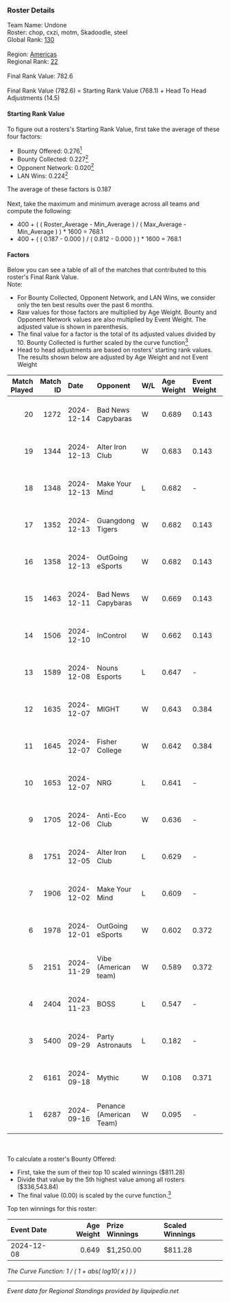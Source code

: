 ### Roster Details<br />
Team Name: Undone<br />
Roster: chop, cxzi, motm, Skadoodle, steel<br />
Global Rank: [130](../../standings_global_2025_03_01.md)<br />
<br />
Region: [Americas]( ../../standings_americas_2025_03_01.md)<br />
Regional Rank: [22]( ../../standings_americas_2025_03_01.md)<br />
<br />
Final Rank Value:  782.6<br />
<br />
Final Rank Value (782.6) = Starting Rank Value (768.1) + Head To Head Adjustments (14.5)<br />

#### Starting Rank Value<br />
To figure out a rosters's Starting Rank Value, first take the average of these four factors:<br />
- Bounty Offered: 0.276[<sup>1</sup>](#table2)
- Bounty Collected: 0.227[<sup>2</sup>](#table1)
- Opponent Network: 0.020[<sup>2</sup>](#table1)
- LAN Wins: 0.224[<sup>2</sup>](#table1)

The average of these factors is 0.187<br />
<br />
Next, take the maximum and minimum average across all teams and compute the following:<br />
- 400 + ( ( Roster_Average - Min_Average ) / ( Max_Average - Min_Average ) ) * 1600 = 768.1
- 400 + ( ( 0.187 - 0.000 ) / ( 0.812 - 0.000 ) ) * 1600 = 768.1


#### Factors<br />
Below you can see a table of all of the matches that contributed to this roster's Final Rank Value.<br />
Note:<br />

- For Bounty Collected, Opponent Network, and LAN Wins, we consider only the ten best results over the past 6 months.
- Raw values for those factors are multiplied by Age Weight. Bounty and Opponent Network values are also multiplied by Event Weight. The adjusted value is shown in parenthesis.
- The final value for a factor is the total of its adjusted values divided by 10. Bounty Collected is further scaled by the curve function[<sup>3</sup>](#curveFunction)
- Head to head adjustments are based on rosters' starting rank values. The results shown below are adjusted by Age Weight and not Event Weight
<span id="table1"></span><br />


| Match Played | Match ID | Date       | Opponent                | W/L | Age Weight | Event Weight | Bounty Collected | Opponent Network | LAN Wins  | H2H Adj. | Roster                             |
| -: | -: | :- | :- | :- | :- | :- | :- | :- | :- | -: | :- |
|           20 |     1272 | 2024-12-14 | Bad News Capybaras      | W   | 0.689      | 0.143        | 0.001 (0.000)    | 0.127 (0.012)    | 0 (0.000) |     7.24 | chop, cxzi, motm, Skadoodle, steel |
|           19 |     1344 | 2024-12-13 | Alter Iron Club         | W   | 0.683      | 0.143        | 0.009 (0.001)    | 0.391 (0.038)    | 0 (0.000) |     9.30 | chop, cxzi, motm, Skadoodle, steel |
|           18 |     1348 | 2024-12-13 | Make Your Mind          | L   | 0.682      | -            | -                | -                | -         |   -11.64 | chop, cxzi, motm, Skadoodle, steel |
|           17 |     1352 | 2024-12-13 | Guangdong Tigers        | W   | 0.682      | 0.143        | 0.000 (0.000)    | 0.035 (0.003)    | 0 (0.000) |     2.33 | chop, cxzi, motm, Skadoodle, steel |
|           16 |     1358 | 2024-12-13 | OutGoing eSports        | W   | 0.682      | 0.143        | 0.001 (0.000)    | 0.062 (0.006)    | 0 (0.000) |     6.81 | chop, cxzi, motm, Skadoodle, steel |
|           15 |     1463 | 2024-12-11 | Bad News Capybaras      | W   | 0.669      | 0.143        | 0.001 (0.000)    | 0.127 (0.012)    | 0 (0.000) |     7.05 | chop, cxzi, motm, Skadoodle, steel |
|           14 |     1506 | 2024-12-10 | InControl               | W   | 0.662      | 0.143        | 0.000 (0.000)    | -                | 0 (0.000) |     2.34 | chop, cxzi, motm, Skadoodle, steel |
|           13 |     1589 | 2024-12-08 | Nouns Esports           | L   | 0.647      | -            | -                | -                | -         |    -7.53 | chop, cxzi, motm, steel, taggy     |
|           12 |     1635 | 2024-12-07 | MIGHT                   | W   | 0.643      | 0.384        | 0.002 (0.000)    | 0.224 (0.055)    | 1 (0.643) |     8.49 | chop, cxzi, motm, steel, taggy     |
|           11 |     1645 | 2024-12-07 | Fisher College          | W   | 0.642      | 0.384        | 0.008 (0.002)    | 0.171 (0.042)    | 1 (0.642) |    10.57 | chop, cxzi, motm, steel, taggy     |
|           10 |     1653 | 2024-12-07 | NRG                     | L   | 0.641      | -            | -                | -                | -         |    -4.26 | chop, cxzi, motm, steel, taggy     |
|            9 |     1705 | 2024-12-06 | Anti-Eco Club           | W   | 0.636      | -            | -                | -                | 1 (0.636) |     2.46 | chop, cxzi, motm, steel, taggy     |
|            8 |     1751 | 2024-12-05 | Alter Iron Club         | L   | 0.629      | -            | -                | -                | -         |   -11.23 | chop, cxzi, motm, Skadoodle, steel |
|            7 |     1906 | 2024-12-02 | Make Your Mind          | L   | 0.609      | -            | -                | -                | -         |   -11.35 | chop, cxzi, motm, Skadoodle, steel |
|            6 |     1978 | 2024-12-01 | OutGoing eSports        | W   | 0.602      | 0.372        | 0.001 (0.000)    | 0.062 (0.014)    | 0 (0.000) |     6.38 | chop, cxzi, motm, Skadoodle, steel |
|            5 |     2151 | 2024-11-29 | Vibe (American team)    | W   | 0.589      | 0.372        | 0.000 (0.000)    | 0.078 (0.017)    | -         |     5.18 | chop, cxzi, motm, Skadoodle, steel |
|            4 |     2404 | 2024-11-23 | BOSS                    | L   | 0.547      | -            | -                | -                | -         |    -5.48 | chop, cxzi, motm, Skadoodle, steel |
|            3 |     5400 | 2024-09-29 | Party Astronauts        | L   | 0.182      | -            | -                | -                | -         |    -3.11 | BeaKie, chop, cxzi, motm, stamina  |
|            2 |     6161 | 2024-09-18 | Mythic                  | W   | 0.108      | 0.371        | -                | 0.025 (0.001)    | -         |     0.61 | BeaKie, chop, cxzi, motm, stamina  |
|            1 |     6287 | 2024-09-16 | Penance (American Team) | W   | 0.095      | -            | -                | -                | -         |     0.34 | BeaKie, chop, cxzi, motm, stamina  |

<br />
<span id="table2"></span><br />
To calculate a roster's Bounty Offered:<br />

- First, take the sum of their top 10 scaled winnings ($811.28)
- Divide that value by the 5th highest value among all rosters ($336,543.84)
- The final value (0.00) is scaled by the curve function.[<sup>3</sup>](#curveFunction)

Top ten winnings for this roster:<br />

| Event Date | Age Weight | Prize Winnings | Scaled Winnings |
| :- | -: | :- | :- |
| 2024-12-08 |      0.649 | $1,250.00      | $811.28         |


<span id="curveFunction"></span>_The Curve Function: 1 / ( 1 + abs( log10( x ) ) )_<br />

---
_Event data for Regional Standings provided by liquipedia.net_<br />
